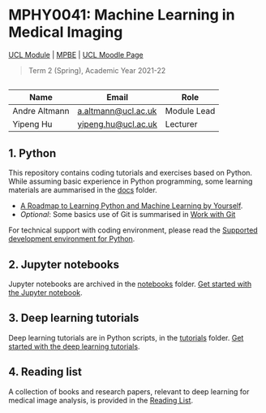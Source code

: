 # MPHY0041: Machine Learning in Medical Imaging
[UCL Module](https://www.ucl.ac.uk/module-catalogue/modules/machine-learning-in-medical-imaging-MPHY0041) | [MPBE](https://www.ucl.ac.uk/medical-physics-biomedical-engineering/) | [UCL Moodle Page](https://moodle.ucl.ac.uk/course/view.php?id=17195)
>Term 2 (Spring), Academic Year 2021-22 


## 
|Name                 | Email                       | Role                    |
|---------------------|-----------------------------|-------------------------|
|Andre Altmann        | <a.altmann@ucl.ac.uk>       | Module Lead             |
|Yipeng Hu            | <yipeng.hu@ucl.ac.uk>       | Lecturer                |


## 1. Python
This repository contains coding tutorials and exercises based on Python. While assuming basic experience in Python programming, some learning materials are aummarised in the [docs](docs) folder.

- [A Roadmap to Learning Python and Machine Learning by Yourself](docs/python_ml.md).
- _Optional_: Some basics use of Git is summarised in [Work with Git](https://github.com/YipengHu/MPHY0030/blob/main/docs/dev_env_git.md)

For technical support with coding environment, please read the [Supported development environment for Python](https://github.com/YipengHu/MPHY0030/blob/main/docs/dev_env_python.md).


## 2. Jupyter notebooks
Jupyter notebooks are archived in the [notebooks](./notebooks) folder. [Get started with the Jupyter notebook](notebooks/readme.md).


## 3. Deep learning tutorials
Deep learning tutorials are in Python scripts, in the [tutorials](./tutorials) folder.
[Get started with the deep learning tutorials](tutorials/readme.md).


## 4. Reading list
A collection of books and research papers, relevant to deep learning for medical image analysis, is provided in the [Reading List](docs/reading.md).
